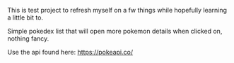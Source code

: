 This is test project to refresh myself on a fw things while hopefully learning a little bit to.

Simple pokedex list that will open more pokemon details when clicked on, nothing fancy. 

Use the api found here: https://pokeapi.co/